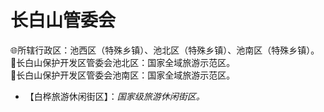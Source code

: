 # 长白山管委会  
🌐所辖行政区：池西区（特殊乡镇）、池北区（特殊乡镇）、池南区（特殊乡镇）。  
🚩长白山保护开发区管委会池北区：国家全域旅游示范区。  
🚩长白山保护开发区管委会池南区：国家全域旅游示范区。  

* 【白桦旅游休闲街区】：*国家级旅游休闲街区。*  
